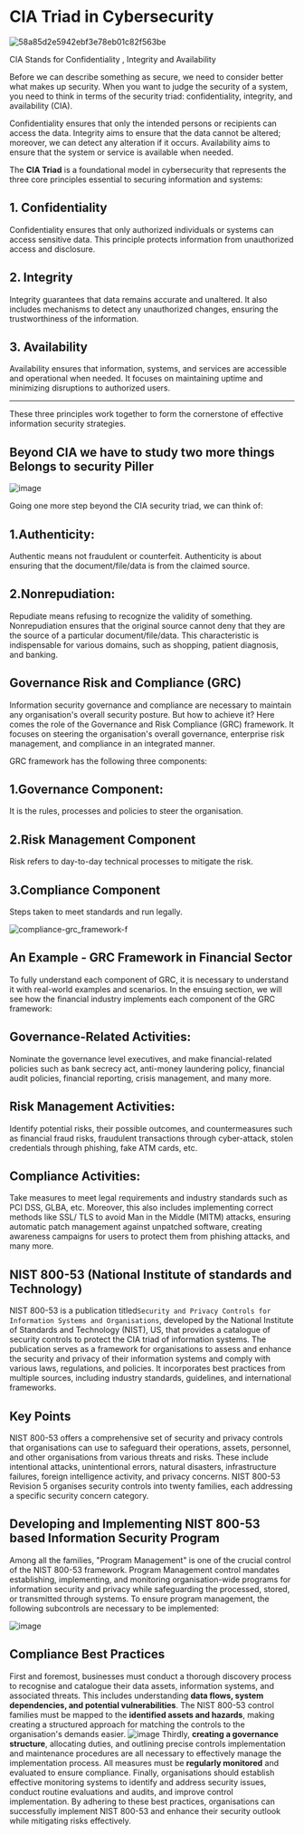 # CIA Triad in Cybersecurity
![58a85d2e5942ebf3e78eb01c82f563be](https://github.com/user-attachments/assets/e69ce957-2011-4723-b540-7903f1dbe7e7)

CIA Stands for Confidentiality , Integrity and Availability

Before we can describe something as secure, we need to consider better what makes up security. When you want to judge the security of a system, you need to think in terms of the security triad: confidentiality, integrity, and availability (CIA).

Confidentiality ensures that only the intended persons or recipients can access the data.
Integrity aims to ensure that the data cannot be altered; moreover, we can detect any alteration if it occurs.
Availability aims to ensure that the system or service is available when needed.


The **CIA Triad** is a foundational model in cybersecurity that represents the three core principles essential to securing information and systems:

## 1. Confidentiality
Confidentiality ensures that only authorized individuals or systems can access sensitive data. This principle protects information from unauthorized access and disclosure.

## 2. Integrity
Integrity guarantees that data remains accurate and unaltered. It also includes mechanisms to detect any unauthorized changes, ensuring the trustworthiness of the information.

## 3. Availability
Availability ensures that information, systems, and services are accessible and operational when needed. It focuses on maintaining uptime and minimizing disruptions to authorized users.

---

These three principles work together to form the cornerstone of effective information security strategies.

## Beyond CIA we have to study two more things Belongs to security Piller

![image](https://github.com/user-attachments/assets/1dafb0ec-3287-4d2c-8b05-7c50f81d7c33)

Going one more step beyond the CIA security triad, we can think of:

## 1.Authenticity:
Authentic means not fraudulent or counterfeit. Authenticity is about ensuring that the document/file/data is from the claimed source.
## 2.Nonrepudiation: 
Repudiate means refusing to recognize the validity of something. Nonrepudiation ensures that the original source cannot deny that they are the source of a particular document/file/data. This characteristic is indispensable for various domains, such as shopping, patient diagnosis, and banking.



## Governance Risk and Compliance (GRC)
Information security governance and compliance are necessary to maintain any organisation's overall security posture. But how to achieve it? Here comes the role of the Governance and Risk Compliance (GRC) framework. It focuses on steering the organisation's overall governance, enterprise risk management, and compliance in an integrated manner. 

GRC framework has the following three components:
## 1.Governance Component:
It is the rules, processes and policies to steer the organisation.
## 2.Risk Management Component
Risk refers to day-to-day technical processes to mitigate the risk.
## 3.Compliance Component
Steps taken to meet standards and run legally.

![compliance-grc_framework-f](https://github.com/user-attachments/assets/4f1ad38d-5ec6-471f-9abb-e255504f7b17)


## An Example - GRC Framework in Financial Sector
To fully understand each component of GRC, it is necessary to understand it with real-world examples and scenarios. In the ensuing section, we will see how the financial industry implements each component of the GRC framework:

## Governance-Related Activities: 
Nominate the governance level executives, and make financial-related policies such as bank secrecy act, anti-money laundering policy, financial audit policies, financial reporting, crisis management, and many more.

## Risk Management Activities: 
Identify potential risks, their possible outcomes, and countermeasures such as financial fraud risks, fraudulent transactions through cyber-attack, stolen credentials through phishing, fake ATM cards, etc.

## Compliance Activities: 
Take measures to meet legal requirements and industry standards such as PCI DSS, GLBA, etc. Moreover, this also includes implementing correct methods like SSL/ TLS to avoid Man in the Middle (MITM) attacks, ensuring automatic patch management against unpatched software, creating awareness campaigns for users to protect them from phishing attacks, and many more.


## NIST 800-53 (National Institute of standards and Technology)
NIST 800-53 is a publication titled`Security and Privacy Controls for Information Systems and Organisations`,  developed by the National Institute of Standards and Technology (NIST), US, that provides a catalogue of security controls to protect the CIA triad of information systems. The publication serves as a framework for organisations to assess and enhance the security and privacy of their information systems and comply with various laws, regulations, and policies. It incorporates best practices from multiple sources, including industry standards, guidelines, and international frameworks.

## Key Points
NIST 800-53 offers a comprehensive set of security and privacy controls that organisations can use to safeguard their operations, assets, personnel, and other organisations from various threats and risks. These include intentional attacks, unintentional errors, natural disasters, infrastructure failures, foreign intelligence activity, and privacy concerns. NIST 800-53 Revision 5 organises security controls into twenty families, each addressing a specific security concern category.

## Developing and Implementing NIST 800-53 based Information Security Program
Among all the families, "Program Management" is one of the crucial control of the NIST 800-53 framework. Program Management control mandates establishing, implementing, and monitoring organisation-wide programs for information security and privacy while safeguarding the processed, stored, or transmitted through systems. To ensure program management, the following subcontrols are necessary to be implemented:

![image](https://github.com/user-attachments/assets/56e35882-b9a9-4487-abfe-5feaa88d6936)

## Compliance Best Practices
First and foremost, businesses must conduct a thorough discovery process to recognise and catalogue their data assets, information systems, and associated threats. This includes understanding **data flows, system dependencies, and potential vulnerabilities**.
The NIST 800-53 control families must be mapped to the **identified assets and hazards**, making creating a structured approach for matching the controls to the organisation's demands easier. 
![image](https://github.com/user-attachments/assets/50bf5438-3fe3-43eb-9b94-f97f27f3ff08)
Thirdly, **creating a governance structure**, allocating duties, and outlining precise controls implementation and maintenance procedures are all necessary to effectively manage the implementation process. All measures must be **regularly monitored** and evaluated to ensure compliance. Finally, organisations should establish effective monitoring systems to identify and address security issues, conduct routine evaluations and audits, and improve control implementation. By adhering to these best practices, organisations can successfully implement NIST 800-53 and enhance their security outlook while mitigating risks effectively.

